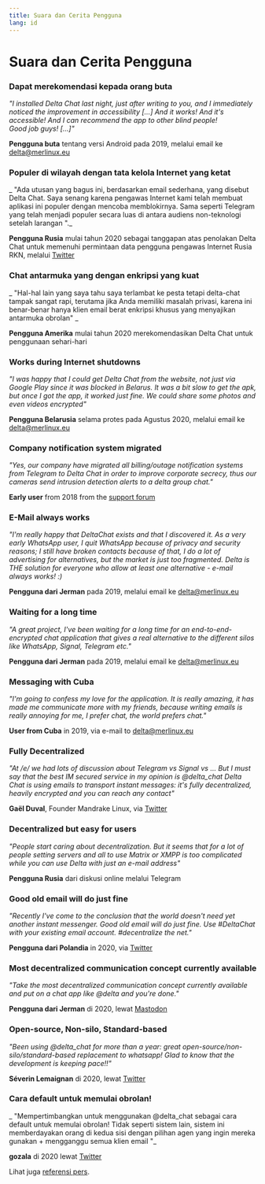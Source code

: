 ```yaml
---
title: Suara dan Cerita Pengguna
lang: id
---
```


# Suara dan Cerita Pengguna


### Dapat merekomendasi kepada orang buta

_"I installed Delta Chat last night, just after writing to you,
and I immediately noticed the improvement in accessibility [...]
And it works! And it's accessible! And I can recommend the app to other blind people!                                 
Good job guys! [...]"_

**Pengguna buta** tentang versi Android pada 2019, melalui email ke delta@merlinux.eu

### Populer di wilayah dengan tata kelola Internet yang ketat

_ "Ada utusan yang bagus ini, berdasarkan email sederhana, yang disebut Delta Chat. Saya senang karena pengawas Internet kami telah membuat aplikasi ini populer dengan mencoba memblokirnya. Sama seperti Telegram yang telah menjadi populer secara luas di antara audiens non-teknologi setelah larangan "._

**Pengguna Rusia** mulai tahun 2020 sebagai tanggapan atas penolakan Delta Chat untuk memenuhi permintaan data pengguna pengawas Internet Rusia RKN, melalui [Twitter](https://twitter.com/Alex0s/status/1256841124427313153)

### Chat antarmuka yang dengan enkripsi yang kuat

_ "Hal-hal lain yang saya tahu saya terlambat ke pesta tetapi delta-chat tampak sangat rapi, terutama jika Anda memiliki masalah privasi, karena ini benar-benar hanya klien email berat enkripsi khusus yang menyajikan antarmuka obrolan" _

**Pengguna Amerika** mulai tahun 2020 merekomendasikan Delta Chat untuk penggunaan sehari-hari

### Works during Internet shutdowns

_"I was happy that I could get Delta Chat from the website, not just via Google Play since it was blocked in Belarus. It was a bit slow to get the apk, but once I got the app, it worked just fine. We could share some photos and even videos encrypted"_ 

**Pengguna Belarusia** selama protes pada Agustus 2020, melalui email ke delta@merlinux.eu

### Company notification system migrated

_"Yes, our company have migrated
all billing/outage notification systems
from Telegram to Delta Chat
in order to improve corporate secrecy,
thus our cameras send intrusion detection alerts
to a delta group chat."_

**Early user** from 2018 from the [support forum](https://support.delta.chat/t/clear-chat-function/163/8)


### E-Mail always works

_"I'm really happy that DeltaChat exists and that I discovered it.
As a very early WhatsApp user, I quit WhatsApp because of privacy and security reasons;
I still have broken contacts because of that,
I do a lot of advertising for alternatives, but the market is just too fragmented.
Delta is THE solution for everyone who allow at least one
alternative - e-mail always works! :)_

**Pengguna dari Jerman** pada 2019, melalui email ke delta@merlinux.eu


### Waiting for a long time

_"A great project, I've been waiting for a long time
for an end-to-end-encrypted chat application that gives a real alternative to the
different silos like WhatsApp, Signal, Telegram etc."_

**Pengguna dari Jerman** pada 2019, melalui email ke delta@merlinux.eu


### Messaging with Cuba

_"I'm going to confess my love for the application.
It is really amazing, it has made me communicate more with my friends,
because writing emails is really annoying for me, I prefer chat, the world prefers chat."_

**User from Cuba** in 2019, via e-mail to delta@merlinux.eu


### Fully Decentralized

_"At /e/ we had lots of discussion about Telegram vs Signal vs ... 
But I must say that the best IM secured service in my opinion is @delta_chat
Delta Chat is using emails to transport instant messages: 
it's fully decentralized, heavily encrypted and you can reach any contact"_

**Gaël Duval**, Founder Mandrake Linux, via [Twitter](https://twitter.com/gael_duval/status/1122906779002777600)

### Decentralized but easy for users

_"People start caring about decentralization. But it seems that for a lot of people setting servers and all to use Matrix or XMPP is too complicated while you can use Delta with just an e-mail address"_

**Pengguna Rusia** dari diskusi online melalui Telegram

### Good old email will do just fine

_"Recently I've come to the conclusion 
that the world doesn't need yet another instant messenger.
Good old email will do just fine.
Use #DeltaChat with your existing email account. #decentralize the net."_

**Pengguna dari Polandia** in 2020, via [Twitter](https://twitter.com/MichalNarecki/status/1280820973902745600)


### Most decentralized communication concept currently available

_"Take the most decentralized communication concept currently available
and put on a chat app like @delta and you're done."_

**Pengguna dari Jerman** di 2020, lewat [Mastodon](https://mastodon.bayern/@binaryflo85/103273050438673883)


### Open-source, Non-silo, Standard-based

_"Been using  @delta_chat for more than a year:
great open-source/non-silo/standard-based replacement to whatsapp!
Glad to know that the development is keeping pace!!"_

**Séverin Lemaignan** di 2020, lewat [Twitter](https://twitter.com/skadge/status/1276515066393878529)


### Cara default untuk memulai obrolan!

_ "Mempertimbangkan untuk menggunakan @delta_chat sebagai cara default untuk memulai obrolan!
Tidak seperti sistem lain, sistem ini memberdayakan orang di kedua sisi dengan pilihan agen yang ingin mereka gunakan +
mengganggu semua klien email "_

**gozala** di 2020 lewat [Twitter](https://twitter.com/gozala/status/1281346020664729600)


Lihat juga [referensi pers](Referensi).

